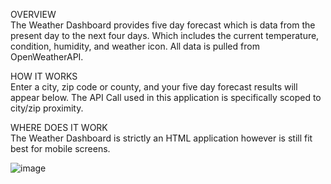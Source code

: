 OVERVIEW</br>
The Weather Dashboard provides five day forecast which is data from the present day to the next four days. Which includes the current temperature, condition, humidity, and weather icon. All data is pulled from OpenWeatherAPI. 

HOW IT WORKS</br>
Enter a city, zip code or county, and your five day forecast results will appear below. The API Call used in this application is specifically scoped to city/zip proximity. 

WHERE DOES IT WORK</br>
The Weather Dashboard is strictly an HTML application however is still fit best for mobile screens. 


![image](https://user-images.githubusercontent.com/58441831/73590122-43245000-44a4-11ea-8a0c-0cd6ae865918.png)
